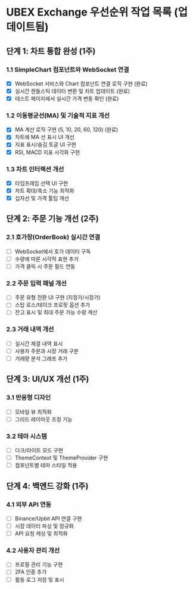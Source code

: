 # UBEX Exchange 우선순위 작업 목록 (업데이트됨)

## 단계 1: 차트 통합 완성 (1주)

### 1.1 SimpleChart 컴포넌트와 WebSocket 연결
- [x] WebSocket 서비스와 Chart 컴포넌트 연결 로직 구현 (완료)
- [x] 실시간 캔들스틱 데이터 변환 및 차트 업데이트 (완료)
- [x] 테스트 페이지에서 실시간 가격 변동 확인 (완료)

### 1.2 이동평균선(MA) 및 기술적 지표 개선
- [x] MA 계산 로직 구현 (5, 10, 20, 60, 120) (완료)
- [x] 차트에 MA 선 표시 UI 개선
- [x] 지표 표시/숨김 토글 UI 구현
- [x] RSI, MACD 지표 시각화 구현

### 1.3 차트 인터랙션 개선
- [x] 타임프레임 선택 UI 구현
- [x] 차트 확대/축소 기능 최적화
- [x] 십자선 및 가격 툴팁 개선

## 단계 2: 주문 기능 개선 (2주)

### 2.1 호가창(OrderBook) 실시간 연결
- [ ] WebSocket에서 호가 데이터 구독
- [ ] 수량에 따른 시각적 표현 추가
- [ ] 가격 클릭 시 주문 필드 연동

### 2.2 주문 입력 패널 개선
- [ ] 주문 유형 전환 UI 구현 (지정가/시장가)
- [ ] 스탑 로스/테이크 프로핏 옵션 추가
- [ ] 잔고 표시 및 최대 주문 가능 수량 계산

### 2.3 거래 내역 개선
- [ ] 실시간 체결 내역 표시
- [ ] 사용자 주문과 시장 거래 구분
- [ ] 거래량 분석 그래프 추가

## 단계 3: UI/UX 개선 (1주)

### 3.1 반응형 디자인
- [ ] 모바일 뷰 최적화
- [ ] 그리드 레이아웃 조정 기능

### 3.2 테마 시스템
- [ ] 다크/라이트 모드 구현
- [ ] ThemeContext 및 ThemeProvider 구현
- [ ] 컴포넌트별 테마 스타일 적용

## 단계 4: 백엔드 강화 (1주)

### 4.1 외부 API 연동
- [ ] Binance/Upbit API 연결 구현
- [ ] 시장 데이터 파싱 및 정규화
- [ ] API 요청 캐싱 및 최적화

### 4.2 사용자 관리 개선
- [ ] 프로필 관리 기능 구현
- [ ] 2FA 인증 추가
- [ ] 활동 로그 저장 및 표시
